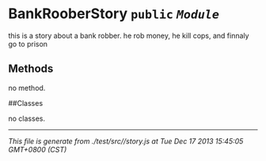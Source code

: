 BankRooberStory  `public`   *`Module`*
===================================
<!--module description-->
this is a story about a bank robber. he rob money,
 he kill cops, and finnaly go to prison  

<!-- methods -->
Methods
--------------------------------
<!-- start of method list -->
<!--no method-->
no method.
<!-- end of method list -->
<!-- classes -->
##Classes
<!-- start of class list-->
no classes.

---
<!-- end of  class list-->

<!-- start of class list-->




*This file is generate from ./test/src//story.js at Tue Dec 17 2013 15:45:05 GMT+0800 (CST)*